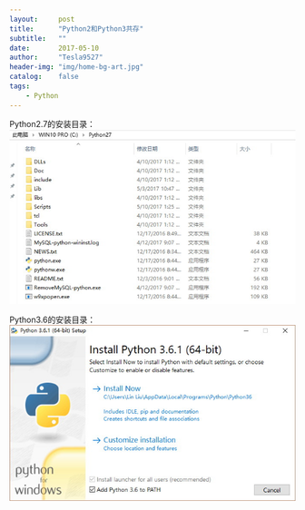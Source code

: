 ```yaml
---
layout:     post
title:      "Python2和Python3共存"
subtitle:   ""
date:       2017-05-10
author:     "Tesla9527"
header-img: "img/home-bg-art.jpg"
catalog:    false
tags:
    - Python
---
```

Python2.7的安装目录：
![img](/img/in-post/Python2.7.jpg)

Python3.6的安装目录：
![img](/img/in-post/Python3.6.jpg)
